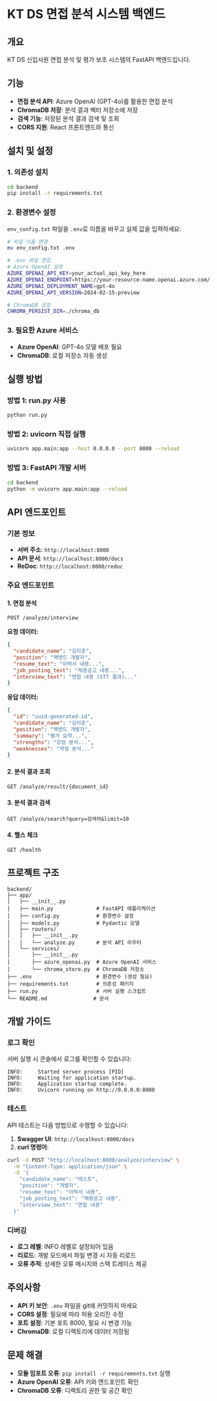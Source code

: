 # KT DS 면접 분석 시스템 백엔드

## 개요
KT DS 신입사원 면접 분석 및 평가 보조 시스템의 FastAPI 백엔드입니다.

## 기능
- **면접 분석 API**: Azure OpenAI (GPT-4o)를 활용한 면접 분석
- **ChromaDB 저장**: 분석 결과 벡터 저장소에 저장
- **검색 기능**: 저장된 분석 결과 검색 및 조회
- **CORS 지원**: React 프론트엔드와 통신

## 설치 및 설정

### 1. 의존성 설치
```bash
cd backend
pip install -r requirements.txt
```

### 2. 환경변수 설정
`env_config.txt` 파일을 `.env`로 이름을 바꾸고 실제 값을 입력하세요:

```bash
# 파일 이름 변경
mv env_config.txt .env

# .env 파일 편집
# Azure OpenAI 설정
AZURE_OPENAI_API_KEY=your_actual_api_key_here
AZURE_OPENAI_ENDPOINT=https://your-resource-name.openai.azure.com/
AZURE_OPENAI_DEPLOYMENT_NAME=gpt-4o
AZURE_OPENAI_API_VERSION=2024-02-15-preview

# ChromaDB 설정
CHROMA_PERSIST_DIR=./chroma_db
```

### 3. 필요한 Azure 서비스
- **Azure OpenAI**: GPT-4o 모델 배포 필요
- **ChromaDB**: 로컬 저장소 자동 생성

## 실행 방법

### 방법 1: run.py 사용
```bash
python run.py
```

### 방법 2: uvicorn 직접 실행
```bash
uvicorn app.main:app --host 0.0.0.0 --port 8000 --reload
```

### 방법 3: FastAPI 개발 서버
```bash
cd backend
python -m uvicorn app.main:app --reload
```

## API 엔드포인트

### 기본 정보
- **서버 주소**: `http://localhost:8000`
- **API 문서**: `http://localhost:8000/docs`
- **ReDoc**: `http://localhost:8000/redoc`

### 주요 엔드포인트

#### 1. 면접 분석
```
POST /analyze/interview
```

**요청 데이터:**
```json
{
  "candidate_name": "김지훈",
  "position": "백엔드 개발자",
  "resume_text": "이력서 내용...",
  "job_posting_text": "채용공고 내용...",
  "interview_text": "면접 내용 (STT 결과)..."
}
```

**응답 데이터:**
```json
{
  "id": "uuid-generated-id",
  "candidate_name": "김지훈",
  "position": "백엔드 개발자",
  "summary": "평가 요약...",
  "strengths": "강점 분석...",
  "weaknesses": "약점 분석..."
}
```

#### 2. 분석 결과 조회
```
GET /analyze/result/{document_id}
```

#### 3. 분석 결과 검색
```
GET /analyze/search?query=검색어&limit=10
```

#### 4. 헬스 체크
```
GET /health
```

## 프로젝트 구조

```
backend/
├── app/
│   ├── __init__.py
│   ├── main.py              # FastAPI 애플리케이션
│   ├── config.py            # 환경변수 설정
│   ├── models.py            # Pydantic 모델
│   ├── routers/
│   │   ├── __init__.py
│   │   └── analyze.py       # 분석 API 라우터
│   └── services/
│       ├── __init__.py
│       ├── azure_openai.py  # Azure OpenAI 서비스
│       └── chroma_store.py  # ChromaDB 저장소
├── .env                     # 환경변수 (생성 필요)
├── requirements.txt         # 의존성 패키지
├── run.py                   # 서버 실행 스크립트
└── README.md               # 문서
```

## 개발 가이드

### 로그 확인
서버 실행 시 콘솔에서 로그를 확인할 수 있습니다:
```
INFO:     Started server process [PID]
INFO:     Waiting for application startup.
INFO:     Application startup complete.
INFO:     Uvicorn running on http://0.0.0.0:8000
```

### 테스트
API 테스트는 다음 방법으로 수행할 수 있습니다:
1. **Swagger UI**: `http://localhost:8000/docs`
2. **curl 명령어**:
```bash
curl -X POST "http://localhost:8000/analyze/interview" \
  -H "Content-Type: application/json" \
  -d '{
    "candidate_name": "테스트",
    "position": "개발자",
    "resume_text": "이력서 내용",
    "job_posting_text": "채용공고 내용",
    "interview_text": "면접 내용"
  }'
```

### 디버깅
- **로그 레벨**: INFO 레벨로 설정되어 있음
- **리로드**: 개발 모드에서 파일 변경 시 자동 리로드
- **오류 추적**: 상세한 오류 메시지와 스택 트레이스 제공

## 주의사항
- **API 키 보안**: `.env` 파일을 git에 커밋하지 마세요
- **CORS 설정**: 필요에 따라 허용 오리진 수정
- **포트 설정**: 기본 포트 8000, 필요 시 변경 가능
- **ChromaDB**: 로컬 디렉토리에 데이터 저장됨

## 문제 해결
- **모듈 임포트 오류**: `pip install -r requirements.txt` 실행
- **Azure OpenAI 오류**: API 키와 엔드포인트 확인
- **ChromaDB 오류**: 디렉토리 권한 및 공간 확인 